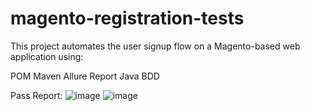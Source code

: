 # magento-registration-tests
This project automates the user signup flow on a Magento-based web application using:

POM
Maven
Allure Report 
Java
BDD

Pass Report: 
![image](https://github.com/user-attachments/assets/d6556f7e-af78-4981-9ffe-fbc20a008fd6)
![image](https://github.com/user-attachments/assets/a70bb7ad-08fa-41e8-b646-72972ea3989b)


